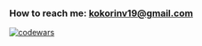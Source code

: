### How to reach me: kokorinv19@gmail.com

[![codewars](https://www.codewars.com/users/slavakokorin/badges/micro)](https://www.codewars.com/users/slavakokorin)